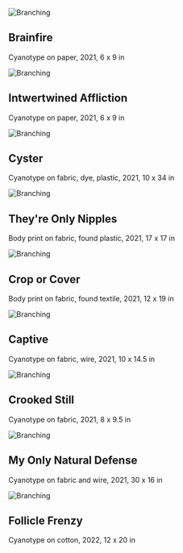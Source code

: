 ![Branching](Brainfire.jpg)

## Brainfire
Cyanotype on paper, 2021, 6 x 9 in


![Branching](Intertwined-Affliction.jpg)

## Intwertwined Affliction
Cyanotype on paper, 2021, 6 x 9 in


![Branching](Cyster.jpg)

## Cyster
Cyanotype on fabric, dye, plastic, 2021, 10 x 34 in


![Branching](They're-only-nipples.jpg)

## They're Only Nipples
Body print on fabric, found plastic, 2021, 17 x 17 in


![Branching](crop-or-cover.jpg)

## Crop or Cover
Body print on fabric, found textile, 2021, 12 x 19 in


![Branching](Captive.jpg)

## Captive
Cyanotype on fabric, wire, 2021, 10 x 14.5 in


![Branching](Crooked-still.jpg)

## Crooked Still
Cyanotype on fabric, 2021, 8 x 9.5 in


![Branching](My-Only-Natural-Defense.jpg)

## My Only Natural Defense
Cyanotype on fabric and wire, 2021, 30 x 16 in


![Branching](follicle-frenzy.jpg)

## Follicle Frenzy
Cyanotype on cotton, 2022, 12 x 20 in

